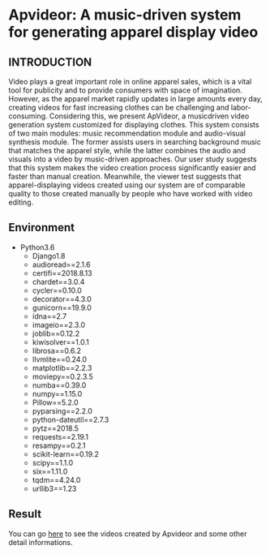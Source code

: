 Apvideor: A music-driven system for generating apparel display video
====
INTRODUCTION
----
Video plays a great important role in online apparel sales, which is a vital tool for publicity and to provide consumers with space of imagination. However, as the apparel market rapidly updates in large amounts every day, creating videos for fast increasing clothes can be challenging and labor-consuming. Considering this, we present ApVideor, a musicdriven video generation system customized for displaying clothes. This system consists of two main modules: music recommendation module and audio-visual synthesis module. The former assists users in searching background music that matches the apparel style, while the latter combines the audio and visuals into a video by music-driven approaches. Our user study suggests that this system makes the video creation process significantly easier and faster than manual creation. Meanwhile, the viewer test suggests that apparel-displaying videos created using our system are of comparable quality to those created manually by people who have worked with video editing.

Environment
----
* Python3.6
  * Django1.8
  * audioread==2.1.6
  * certifi==2018.8.13
  * chardet==3.0.4
  * cycler==0.10.0
  * decorator==4.3.0
  * gunicorn==19.9.0
  * idna==2.7
  * imageio==2.3.0
  * joblib==0.12.2
  * kiwisolver==1.0.1
  * librosa==0.6.2
  * llvmlite==0.24.0
  * matplotlib==2.2.3
  * moviepy==0.2.3.5
  * numba==0.39.0
  * numpy==1.15.0
  * Pillow==5.2.0
  * pyparsing==2.2.0
  * python-dateutil==2.7.3
  * pytz==2018.5
  * requests==2.19.1
  * resampy==0.2.1
  * scikit-learn==0.19.2
  * scipy==1.1.0
  * six==1.11.0
  * tqdm==4.24.0
  * urllib3==1.23

Result
----
You can go [here](https://deryy.github.io/Apvideor_demo/page.html) to see the videos created by Apvideor and some other detail informations.

